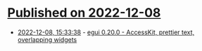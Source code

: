 # [Published on 2022-12-08](index.md)

* [2022-12-08, 15:33:38](https://lobste.rs/s/mvdq4z/egui_0_20_0_accesskit_prettier_text) - [egui 0.20.0 - AccessKit, prettier text, overlapping widgets](https://github.com/emilk/egui/releases/tag/0.20.0)
